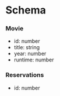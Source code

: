 # Schema
### Movie
- id: number
- title: string
- year: number
- runtime: number

### Reservations
- id: number